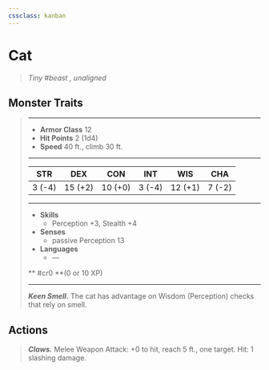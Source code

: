 ```yaml
---
cssclass: kanban
---
```


# Cat
>*Tiny #beast , unaligned*
## Monster Traits
>___
>- **Armor Class** 12
>- **Hit Points** 2 (1d4)
>- **Speed** 40 ft., climb 30 ft.
>___
>|STR|DEX|CON|INT|WIS|CHA|
>|:---:|:---:|:---:|:---:|:---:|:---:|
>|3 (-4)|15 (+2)|10 (+0)|3 (-4)|12 (+1)|7 (-2)|
>___
>- **Skills**
>	 - Perception +3, Stealth +4
>- **Senses**
>	 - passive Perception 13
>- **Languages**
>	 - —
>
> ** #cr0 **(0 or 10 XP)
>___
>***Keen Smell.*** The cat has advantage on Wisdom (Perception) checks that rely on smell.  
>
## Actions
>***Claws.*** Melee Weapon Attack: +0 to hit, reach 5 ft., one target. Hit: 1 slashing damage.